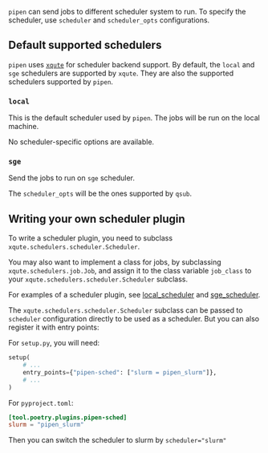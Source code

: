 
`pipen` can send jobs to different scheduler system to run. To specify the scheduler, use `scheduler` and `scheduler_opts` configurations.

## Default supported schedulers

`pipen` uses [`xqute`][1] for scheduler backend support. By default, the `local` and `sge` schedulers are supported by `xqute`. They are also the supported schedulers supported by `pipen`.

### `local`

This is the default scheduler used by `pipen`. The jobs will be run on the local machine.

No scheduler-specific options are available.

### `sge`

Send the jobs to run on `sge` scheduler.

The `scheduler_opts` will be the ones supported by `qsub`.

## Writing your own scheduler plugin

To write a scheduler plugin, you need to subclass `xqute.schedulers.scheduler.Scheduler`.

You may also want to implement a class for jobs, by subclassing `xqute.schedulers.job.Job`, and assign it to the class variable `job_class` to your `xqute.schedulers.scheduler.Scheduler` subclass.

For examples of a scheduler plugin, see [local_scheduler][2] and [sge_scheduler][3].

The `xqute.schedulers.scheduler.Scheduler` subclass can be passed to `scheduler` configuration directly to be used as a scheduler. But you can also register it with entry points:

For `setup.py`, you will need:
```python
setup(
	# ...
	entry_points={"pipen-sched": ["slurm = pipen_slurm"]},
	# ...
)
```

For `pyproject.toml`:
```toml
[tool.poetry.plugins.pipen-sched]
slurm = "pipen_slurm"
```

Then you can switch the scheduler to slurm by `scheduler="slurm"`


[1]: https://github.com/pwwang/xqute
[2]: https://github.com/pwwang/xqute/blob/master/xqute/schedulers/local_scheduler.py
[3]: https://github.com/pwwang/xqute/blob/master/xqute/schedulers/sge_scheduler.py
